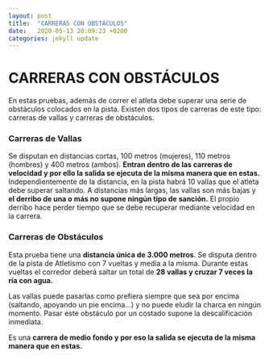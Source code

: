 ```yaml
---
layout: post
title:  "CARRERAS CON OBSTÁCULOS"
date:   2020-05-13 20:09:23 +0200
categories: jekyll update
---
```

# CARRERAS CON OBSTÁCULOS
En estas pruebas, además de correr el atleta debe superar una serie de obstáculos colocados en la pista. Existen dos tipos de carreras de este tipo: carreras de vallas y carreras de obstáculos.

### Carreras de Vallas
Se disputan en distancias cortas, 100 metros (mujeres), 110 metros (hombres) y 400 metros (ambos). **Entran dentro de las carreras de velocidad y por ello la salida se ejecuta de la misma manera que en estas.**
Independientemente de la distancia, en la pista habrá 10 vallas que el atleta debe superar saltando. A distancias más largas, las vallas son más bajas y **el derribo de una o más no supone ningún tipo de sanción.** El propio derribo hace perder tiempo que se debe recuperar mediante velocidad en la carrera.


### Carreras de Obstáculos
Esta prueba tiene una **distancia única de 3.000 metros**. Se disputa dentro de la pista de Atletismo con 7 vueltas y media a la misma. Durante estas vueltas el corredor deberá saltar un total de **28 vallas y cruzar 7 veces la ría con agua.**

Las vallas puede pasarlas como prefiera siempre que sea por encima (saltando, apoyando un pie encima…) y no puede eludir la charca en ningún momento. Pasar este obstáculo por un costado supone la descalificación inmediata.

Es una **carrera de medio fondo y por eso la salida se ejecuta de la misma manera que en estas.**

